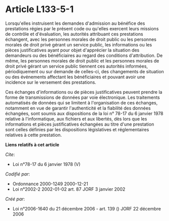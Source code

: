 # Article L133-5-1

Lorsqu'elles instruisent les demandes d'admission au bénéfice des prestations régies par le présent code ou qu'elles exercent
leurs missions de contrôle et d'évaluation, les autorités attribuant ces prestations échangent, avec les personnes morales de
droit public ou les personnes morales de droit privé gérant un service public, les informations ou les pièces justificatives
ayant pour objet d'apprécier la situation des demandeurs ou des bénéficiaires au regard des conditions d'attribution. De
même, les personnes morales de droit public et les personnes morales de droit privé gérant un service public tiennent ces
autorités informées, périodiquement ou sur demande de celles-ci, des changements de situation ou des événements affectant les
bénéficiaires et pouvant avoir une incidence sur le versement des prestations.

Ces échanges d'informations ou de pièces justificatives peuvent prendre la forme de transmissions de données par voie
électronique. Les traitements automatisés de données qui se limitent à l'organisation de ces échanges, notamment en vue de
garantir l'authenticité et la fiabilité des données échangées, sont soumis aux dispositions de la loi n° 78-17 du 6 janvier
1978 relative à l'informatique, aux fichiers et aux libertés, dès lors que les informations et pièces justificatives
échangées au titre d'une prestation sont celles définies par les dispositions législatives et réglementaires relatives à
cette prestation.

**Liens relatifs à cet article**

_Cite_:

  - Loi n°78-17 du 6 janvier 1978 (V)

_Codifié par_:

  - Ordonnance 2000-1249 2000-12-21
  - Loi n°2002-2 2002-01-02 art. 87 JORF 3 janvier 2002

_Créé par_:

  - Loi n°2006-1640 du 21 décembre 2006 - art. 139 () JORF 22 décembre 2006
